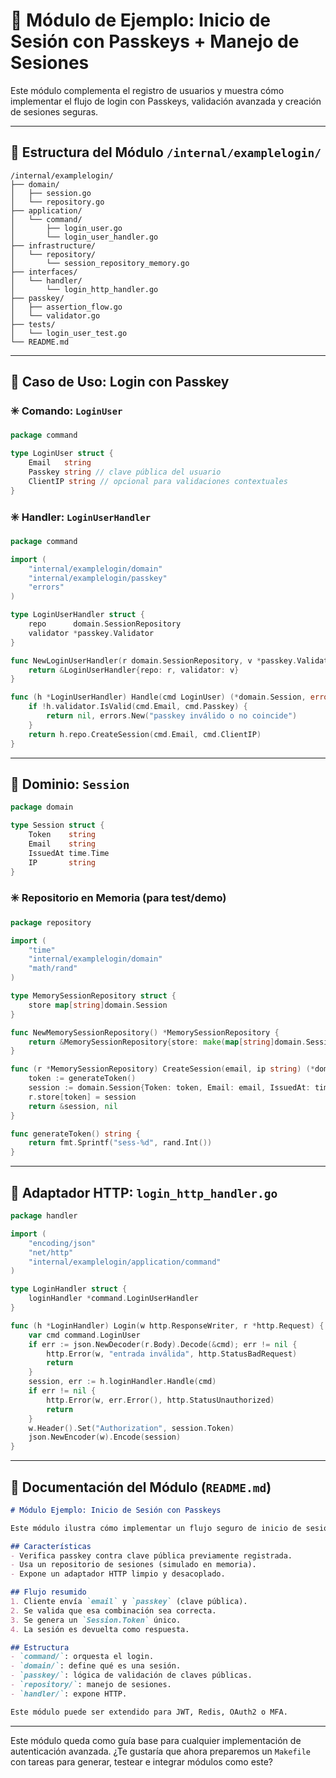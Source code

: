 # 🧪 Módulo de Ejemplo: Inicio de Sesión con Passkeys + Manejo de Sesiones

Este módulo complementa el registro de usuarios y muestra cómo implementar el flujo de login con Passkeys, validación avanzada y creación de sesiones seguras.

---

## 📁 Estructura del Módulo `/internal/examplelogin/`

```plaintext
/internal/examplelogin/
├── domain/
│   ├── session.go
│   └── repository.go
├── application/
│   └── command/
│       ├── login_user.go
│       └── login_user_handler.go
├── infrastructure/
│   └── repository/
│       └── session_repository_memory.go
├── interfaces/
│   └── handler/
│       └── login_http_handler.go
├── passkey/
│   ├── assertion_flow.go
│   └── validator.go
├── tests/
│   └── login_user_test.go
└── README.md
```

---

## 🔐 Caso de Uso: Login con Passkey

### ✳️ Comando: `LoginUser`

```go
package command

type LoginUser struct {
    Email   string
    Passkey string // clave pública del usuario
    ClientIP string // opcional para validaciones contextuales
}
```

### ✳️ Handler: `LoginUserHandler`

```go
package command

import (
    "internal/examplelogin/domain"
    "internal/examplelogin/passkey"
    "errors"
)

type LoginUserHandler struct {
    repo      domain.SessionRepository
    validator *passkey.Validator
}

func NewLoginUserHandler(r domain.SessionRepository, v *passkey.Validator) *LoginUserHandler {
    return &LoginUserHandler{repo: r, validator: v}
}

func (h *LoginUserHandler) Handle(cmd LoginUser) (*domain.Session, error) {
    if !h.validator.IsValid(cmd.Email, cmd.Passkey) {
        return nil, errors.New("passkey inválido o no coincide")
    }
    return h.repo.CreateSession(cmd.Email, cmd.ClientIP)
}
```

---

## 🧠 Dominio: `Session`

```go
package domain

type Session struct {
    Token    string
    Email    string
    IssuedAt time.Time
    IP       string
}
```

### ✳️ Repositorio en Memoria (para test/demo)

```go
package repository

import (
    "time"
    "internal/examplelogin/domain"
    "math/rand"
)

type MemorySessionRepository struct {
    store map[string]domain.Session
}

func NewMemorySessionRepository() *MemorySessionRepository {
    return &MemorySessionRepository{store: make(map[string]domain.Session)}
}

func (r *MemorySessionRepository) CreateSession(email, ip string) (*domain.Session, error) {
    token := generateToken()
    session := domain.Session{Token: token, Email: email, IssuedAt: time.Now(), IP: ip}
    r.store[token] = session
    return &session, nil
}

func generateToken() string {
    return fmt.Sprintf("sess-%d", rand.Int())
}
```

---

## 📡 Adaptador HTTP: `login_http_handler.go`

```go
package handler

import (
    "encoding/json"
    "net/http"
    "internal/examplelogin/application/command"
)

type LoginHandler struct {
    loginHandler *command.LoginUserHandler
}

func (h *LoginHandler) Login(w http.ResponseWriter, r *http.Request) {
    var cmd command.LoginUser
    if err := json.NewDecoder(r.Body).Decode(&cmd); err != nil {
        http.Error(w, "entrada inválida", http.StatusBadRequest)
        return
    }
    session, err := h.loginHandler.Handle(cmd)
    if err != nil {
        http.Error(w, err.Error(), http.StatusUnauthorized)
        return
    }
    w.Header().Set("Authorization", session.Token)
    json.NewEncoder(w).Encode(session)
}
```

---

## 📄 Documentación del Módulo (`README.md`)

```markdown
# Módulo Ejemplo: Inicio de Sesión con Passkeys

Este módulo ilustra cómo implementar un flujo seguro de inicio de sesión usando Passkeys + sesiones.

## Características
- Verifica passkey contra clave pública previamente registrada.
- Usa un repositorio de sesiones (simulado en memoria).
- Expone un adaptador HTTP limpio y desacoplado.

## Flujo resumido
1. Cliente envía `email` y `passkey` (clave pública).
2. Se valida que esa combinación sea correcta.
3. Se genera un `Session.Token` único.
4. La sesión es devuelta como respuesta.

## Estructura
- `command/`: orquesta el login.
- `domain/`: define qué es una sesión.
- `passkey/`: lógica de validación de claves públicas.
- `repository/`: manejo de sesiones.
- `handler/`: expone HTTP.

Este módulo puede ser extendido para JWT, Redis, OAuth2 o MFA.
```

---

Este módulo queda como guía base para cualquier implementación de autenticación avanzada. ¿Te gustaría que ahora preparemos un `Makefile` con tareas para generar, testear e integrar módulos como este?
